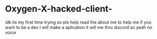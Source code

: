 # Oxygen-X-hacked-client-
idk its my first time trying so pls help read the about me to help me if you want to be a dev I will make a aplication it will me thru discord so yeah no voice
